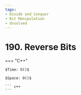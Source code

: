 ```yaml
---
tags:
- Divide and Conquer
- Bit Manipulation
- Unsolved
---
```



# 190. Reverse Bits

=== "C++"

    $Time: O()$

    $Space: O()$

    ``` c++
    ```
